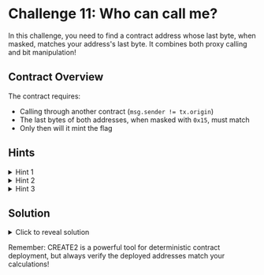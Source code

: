 # Challenge 11: Who can call me?

In this challenge, you need to find a contract address whose last byte, when masked, matches your address's last byte. It combines both proxy calling and bit manipulation!

## Contract Overview
The contract requires:
- Calling through another contract (`msg.sender != tx.origin`)
- The last bytes of both addresses, when masked with `0x15`, must match
- Only then will it mint the flag

## Hints
<details>
<summary>Hint 1</summary>
The mask <code>0x15</code> in binary is <code>00010101</code> - it only looks at specific bits
</details>

<details>
<summary>Hint 2</summary>
There is actually a way you can calculate the address at which a contract will be deployed... but it requires a different way to deploy the contract.
</details>

<details>
<summary>Hint 3</summary>
Have you tried using the <a href="https://book.getfoundry.sh/tutorials/create2-tutorial"><code>CREATE2</code></a> opcode?

The address it will deploy to is calculated as the last 20 bytes of:

```
keccak256(0xff ++ address ++ salt ++ keccak256(init_code))
```

Where:
- `0xff` is a constant **byte**
- `address` is the address of the contract deploying the new contract
- `salt` is a **uint256** that can be manipulated to get the desired address
- `init_code` is the bytecode of the contract being deployed
</details>

## Solution
<details>
<summary>Click to reveal solution</summary>

Instead of randomly creating contracts until we find one with a matching address, we can use CREATE2 to deterministically calculate and choose the address we want.

1. First, create the intermediary contract:
<pre><code>contract CallChallenge11 {
    function callChallenge11(Challenge11 challenge11) public {
        challenge11.mintFlag();
    }
}</code></pre>

2. Get the contract's creation code and its hash:
<pre><code>// Get the bytecode of our contract
bytes memory callerBytecode = type(CallChallenge11).creationCode;

// Calculate the hash of the bytecode
bytes32 bytecodeHash = keccak256(callerBytecode);</code></pre>

3. Calculate potential addresses until we find a match:
<pre><code>uint256 salt = 0;

while (true) {
    // Calculate the address where the contract would be deployed
    bytes32 deployedAddressBytes = keccak256(
        abi.encodePacked(
            bytes1(0xff),         // CREATE2 prefix
            PLAYER,               // deploying address
            salt,                 // current salt
            bytecodeHash         // bytecode hash
        )
    );
    address deployedAddress = address(uint160(uint256(deployedAddressBytes)));

    // Check if the last bytes match when masked
    uint8 senderLast = uint8(abi.encodePacked(deployedAddress)[19]);
    uint8 originLast = uint8(abi.encodePacked(PLAYER)[19]);

    if ((senderLast & 0x15) == (originLast & 0x15)) {
        break;
    }

    salt++;
}</code></pre>

4. Deploy the contract using the found salt:
<pre><code>address addr;
assembly {
    addr := create2(
        0,                                    // value to send
        add(callerBytecode, 0x20),           // actual bytecode
        mload(callerBytecode),               // length of bytecode
        salt                                 // our calculated salt
    )
}

// Verify the address matches our calculation
assert(addr == deployedAddress);</code></pre>

5. Finally, call the challenge through our deployed contract:
<pre><code>CallChallenge11(addr).callChallenge11(challenge11);</code></pre>

Congratulations! You've mastered CREATE2 and bit manipulation! 🎉
</details>

Remember: CREATE2 is a powerful tool for deterministic contract deployment, but always verify the deployed addresses match your calculations!
